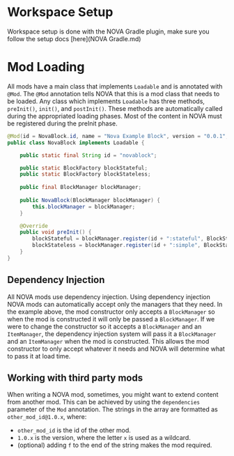# Workspace Setup

Workspace setup is done with the NOVA Gradle plugin, make sure you follow the setup docs [here](NOVA Gradle.md)

# Mod Loading
All mods have a main class that implements `Loadable` and is annotated with `@Mod`. The `@Mod` annotation tells NOVA that this is a mod class that needs to be loaded. Any class which implements `Loadable` has three methods, `preInit()`, `init()`, and `postInit()`. These methods are automatically called during the appropriated loading phases. Most of the content in NOVA must be registered during the preInit phase.

```java
@Mod(id = NovaBlock.id, name = "Nova Example Block", version = "0.0.1", novaVersion = "0.1.0")
public class NovaBlock implements Loadable {

    public static final String id = "novablock";

    public static BlockFactory blockStateful;
    public static BlockFactory blockStateless;
    
    public final BlockManager blockManager;
    
    public NovaBlock(BlockManager blockManager) {
        this.blockManager = blockManager;
    }

    @Override
    public void preInit() {
        blockStateful = blockManager.register(id + ":stateful", BlockStateful::new);
        blockStateless = blockManager.register(id + ":simple", BlockStateless::new);
    }
}
```

## Dependency Injection
All NOVA mods use dependency injection. Using dependency injection NOVA mods can automatically accept only the managers that they need. In the example above, the mod constructor only accepts a `BlockManager` so when the mod is constructed it will only be passed a `BlockManager`. If we were to change the constructor so it accepts a `BlockManager` and an `ItemManager`, the dependency injection system will pass it a `BlockManager` and an `ItemManager` when the mod is constructed. This allows the mod constructor to only accept whatever it needs and NOVA will determine what to pass it at load time.

## Working with third party mods
When writing a NOVA mod, sometimes, you might want to extend content from another mod. This can be achieved by using the `dependencies` parameter of the `Mod` annotation. The strings in the array are formatted as `other_mod_id@1.0.x`, where:

- `other_mod_id` is the id of the other mod.
- `1.0.x` is the version, where the letter `x` is used as a wildcard.
- (optional) adding `f` to the end of the string makes the mod required.
